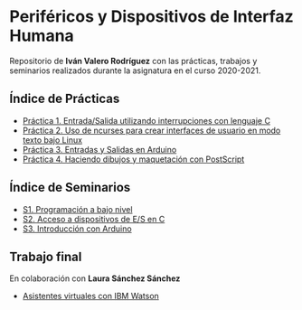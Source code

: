 # Periféricos y Dispositivos de Interfaz Humana
Repositorio de **Iván Valero Rodríguez** con las prácticas, trabajos y seminarios realizados durante la asignatura en el curso 2020-2021.


## Índice de Prácticas
 - [Práctica 1. Entrada/Salida utilizando interrupciones con lenguaje C](P1/README.md)
 - [Práctica 2. Uso de ncurses para crear interfaces de usuario en modo texto bajo Linux](P2/README.md)
 - [Práctica 3. Entradas y Salidas en Arduino](P3/README.md)
 - [Práctica 4. Haciendo dibujos y maquetación con PostScript](P4/README.md)
## Índice de Seminarios
- [S1. Programación a bajo nivel](S1/README.md)
- [S2. Acceso a dispositivos de E/S en C](S2/README.md)
- [S3. Introducción con Arduino](S-arduino/README.md)
## Trabajo final
En colaboración con **Laura Sánchez Sánchez**
- [Asistentes virtuales con IBM Watson](ProyectoFinal/README.md)

